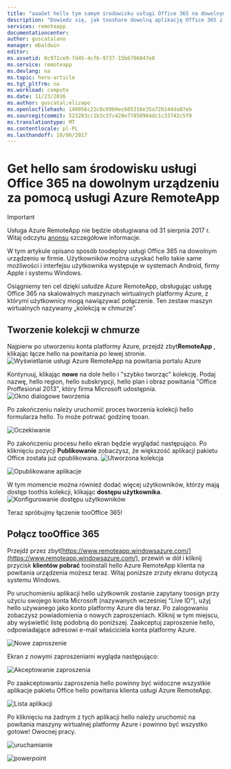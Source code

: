 ```yaml
---
title: "aaaGet hello tym samym środowisku usługi Office 365 na dowolnym urządzeniu za pomocą usługi Azure RemoteApp | Dokumentacja firmy Microsoft"
description: "Dowiedz się, jak tooshare dowolną aplikację Office 365 z użytkownikami przy użyciu usługi Azure RemoteApp."
services: remoteapp
documentationcenter: 
author: guscatalano
manager: mbaldwin
editor: 
ms.assetid: 0c971ce9-7d45-4cfb-9737-15b6706047e8
ms.service: remoteapp
ms.devlang: na
ms.topic: hero-article
ms.tgt_pltfrm: na
ms.workload: compute
ms.date: 11/23/2016
ms.author: guscatal;elizapo
ms.openlocfilehash: 140056c22c8c69b9ec605318e35a72b144da07eb
ms.sourcegitcommit: 523283cc1b3c37c428e77850964dc1c33742c5f0
ms.translationtype: MT
ms.contentlocale: pl-PL
ms.lasthandoff: 10/06/2017
---
```

# <a name="get-hello-same-office-365-experience-on-any-device-with-azure-remoteapp"></a>Get hello sam środowisku usługi Office 365 na dowolnym urządzeniu za pomocą usługi Azure RemoteApp
> [!IMPORTANT]
> Usługa Azure RemoteApp nie będzie obsługiwana od 31 sierpnia 2017 r. Witaj odczytu [anonsu](https://go.microsoft.com/fwlink/?linkid=821148) szczegółowe informacje.
> 
> 

W tym artykule opisano sposób toodeploy usługi Office 365 na dowolnym urządzeniu w firmie. Użytkowników można uzyskać hello takie same możliwości i interfejsu użytkownika występuje w systemach Android, firmy Apple i systemu Windows.

Osiągniemy ten cel dzięki usłudze Azure RemoteApp, obsługując usługę Office 365 na skalowalnych maszynach wirtualnych platformy Azure, z którymi użytkownicy mogą nawiązywać połączenie. Ten zestaw maszyn wirtualnych nazywamy „kolekcją w chmurze”.

## <a name="create-a-cloud-collection"></a>Tworzenie kolekcji w chmurze
Najpierw po utworzeniu konta platformy Azure, przejdź zbyt**RemoteApp** , klikając łącze hello na powitania po lewej stronie.
![Wyświetlanie usługi Azure RemoteApp na powitania portalu Azure](./media/remoteapp-tutorial-o365anywhere/1-menu.png)

Kontynuuj, klikając **nowe** na dole hello i "szybko tworząc" kolekcję. Podaj nazwę, hello region, hello subskrypcji, hello plan i obraz powitania "Office Proffesional 2013", który firma Microsoft udostępnia.
![Okno dialogowe tworzenia](./media/remoteapp-tutorial-o365anywhere/2-quickcreate.png)

Po zakończeniu należy uruchomić proces tworzenia kolekcji hello formularza hello. To może potrwać godzinę tooan.

![Oczekiwanie](./media/remoteapp-tutorial-o365anywhere/3-waiting.png)

Po zakończeniu procesu hello ekran będzie wyglądać następująco. Po kliknięciu pozycji **Publikowanie** zobaczysz, że większość aplikacji pakietu Office została już opublikowana.
![Utworzona kolekcja](./media/remoteapp-tutorial-o365anywhere/4-done.png)

![Opublikowane aplikacje](./media/remoteapp-tutorial-o365anywhere/5-publish.png)

W tym momencie można również dodać więcej użytkowników, którzy mają dostęp toothis kolekcji, klikając **dostępu użytkownika**.
![Konfigurowanie dostępu użytkowników](./media/remoteapp-tutorial-o365anywhere/6-user.png)

Teraz spróbujmy łączenie tooOffice 365!

## <a name="connect-toooffice-365"></a>Połącz tooOffice 365
Przejdź przez zbyt[https://www.remoteapp.windowsazure.com/](https://www.remoteapp.windowsazure.com/), przewiń w dół i kliknij przycisk **klientów pobrać** tooinstall hello Azure RemoteApp klienta na powitania urządzenia możesz teraz. Witaj poniższe zrzuty ekranu dotyczą systemu Windows.

Po uruchomieniu aplikacji hello użytkownik zostanie zapytany toosign przy użyciu swojego konta Microsoft (nazywanych wcześniej "Live ID"), użyj hello używanego jako konto platformy Azure dla teraz. Po zalogowaniu zobaczysz powiadomienia o nowych zaproszeniach. Kliknij w tym miejscu, aby wyświetlić listę podobną do poniższej. Zaakceptuj zaproszenie hello, odpowiadające adresowi e-mail właściciela konta platformy Azure.

![Nowe zaproszenie](./media/remoteapp-tutorial-o365anywhere/7-araclient.png)

Ekran z nowymi zaproszeniami wygląda następująco:

![Akceptowanie zaproszenia](./media/remoteapp-tutorial-o365anywhere/8-invitation.png)

Po zaakceptowaniu zaproszenia hello powinny być widoczne wszystkie aplikacje pakietu Office hello powitania klienta usługi Azure RemoteApp.

![Lista aplikacji](./media/remoteapp-tutorial-o365anywhere/9-work.png)

Po kliknięciu na żadnym z tych aplikacji hello należy uruchomić na powitania maszyny wirtualnej platformy Azure i powinno być wszystko gotowe! Owocnej pracy.

![uruchamianie](./media/remoteapp-tutorial-o365anywhere/10-arastart.png)

![powerpoint](./media/remoteapp-tutorial-o365anywhere/11-pp.png)

